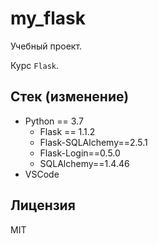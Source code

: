 # my_flask

Учебный проект.

Курс `Flask`.

## Стек (изменение)

- Python == 3.7
  - Flask == 1.1.2
  - Flask-SQLAlchemy==2.5.1
  - Flask-Login==0.5.0
  - SQLAlchemy==1.4.46
- VSCode

## Лицензия

MIT
